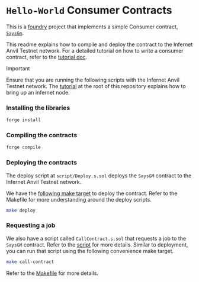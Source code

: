 # `Hello-World` Consumer Contracts

This is a [foundry](https://book.getfoundry.sh/) project that implements a simple Consumer
contract, [`SaysGm`](./src/SaysGM.sol).

This readme explains how to compile and deploy the contract to the Infernet Anvil Testnet network.
For a detailed tutorial on how to write a consumer contract, refer to the [tutorial doc](./Tutorial.md).


> [!IMPORTANT]
> Ensure that you are running the following scripts with the Infernet Anvil Testnet network.
> The [tutorial](../hello-world) at the root of this repository explains how to
> bring up an infernet node.

### Installing the libraries

```bash
forge install
```

### Compiling the contracts

```bash
forge compile
```

### Deploying the contracts
The deploy script at `script/Deploy.s.sol` deploys the `SaysGM` contract to the Infernet Anvil Testnet network.

We have the [following make target](./Makefile#L9) to deploy the contract. Refer to the Makefile
for more understanding around the deploy scripts.
```bash
make deploy
```

### Requesting a job
We also have a script called `CallContract.s.sol` that requests a job to the `SaysGM` contract.
Refer to the [script](./script/CallContract.s.sol) for more details. Similar to deployment,
you can run that script using the following convenience make target.
```bash
make call-contract
```
Refer to the [Makefile](./Makefile#L14) for more details.
